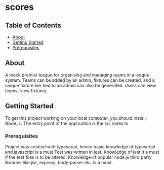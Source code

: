 # scores

## Table of Contents

- [About](#about)
- [Getting Started](#getting_started)
- [Prerequisites](#prerequisites)

## About <a name = "about"></a>

A mock premier league for organising and managing teams in a league system.
Teams can be added by an admin, fixtures can be created, and a unique fixture link tied to an admin can also be generated.
Users can view teams, view fixtures.

## Getting Started <a name = "getting_started"></a>

To get this project working on your local computer, you should install, Node.js.
The entry point of the application is the src index.ts

### Prerequisites <a name = "prerequisites"></a>

Project was created with typescript, hence basic knowledge of typescript and javascript is a must
Test was written in jest. Knowledge of jest it a must if the test files is to be altered.
Knowledge of popular node.js third party libraries like jwt, express, body-parser etc. is a must.
